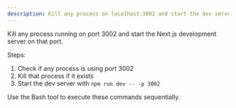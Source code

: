 ```yaml
---
description: Kill any process on localhost:3002 and start the dev server there
---
```


Kill any process running on port 3002 and start the Next.js development server on that port.

Steps:
1. Check if any process is using port 3002
2. Kill that process if it exists
3. Start the dev server with `npm run dev -- -p 3002`

Use the Bash tool to execute these commands sequentially.
